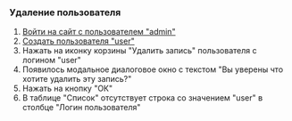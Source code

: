 ### Удаление пользователя

1. [Войти на сайт с пользователем "admin"](../../../../0.%20Шаги/1.%20Войти%20на%20сайт%20с%20пользователем%20username.md)
1. [Создать пользователя "user"](../../../../0.%20Шаги/3.%20Создать%20пользователя%20username.md)
1. Нажать на иконку корзины "Удалить запись" пользователя с логином "user"
1. Появилось модальное диалоговое окно с текстом "Вы уверены что хотите удалить эту запись?"
1. Нажать на кнопку "ОК"
1. В таблице "Список" отсутствует строка со значением "user" в столбце "Логин пользователя"
